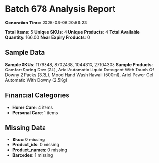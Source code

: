# Batch 678 Analysis Report

**Generation Time**: 2025-08-06 20:56:23

**Total Items**: 5
**Unique SKUs**: 4
**Unique Products**: 4
**Total Available Quantity**: 166.00
**Near Expiry Products**: 0

## Sample Data
**Sample SKUs**: 1179348, 8702468, 1044313, 27104308
**Sample Products**: Comfort Spring Dew (3L), Ariel Automatic Liquid Detergent With Touch Of Downy 2 Packs (3.3L), Mood Hand Wash Hawaii (500ml), Ariel Power Gel Automatic With Downy (2.5Kg)

## Financial Categories
- **Home Care**: 4 items
- **Personal Care**: 1 items

## Missing Data
- **Skus**: 0 missing
- **Product_ids**: 0 missing
- **Product_names**: 0 missing
- **Barcodes**: 1 missing
